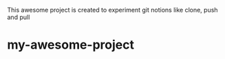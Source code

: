 This awesome project is created to experiment git notions like clone, push and pull
# my-awesome-project
